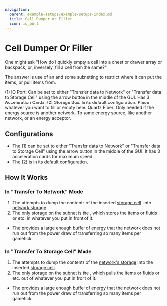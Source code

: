 ```yaml
---
navigation:
  parent: example-setups/example-setups-index.md
  title: Cell Dumper or Filler
  icon: io_port
---
```


# Cell Dumper Or Filler

One might ask "How do I quickly empty a cell into a chest or drawer array or backpack, or, inversely, fill a cell from the same?"

The answer is use of an <ItemLink id="io_port" /> and some subnetting to restrict where it can put the items, or pull items from.

<GameScene zoom="6" interactive={true}>
  <ImportStructure src="../assets/assemblies/cell_dumper_filler.snbt" />

<BoxAnnotation color="#dddddd" min="1 1 0" max="2 2 1">
        (1) IO Port: Can be set to either "Transfer data to Network" or "Transfer data to Storage Cell" using the arrow button
        in the middle of the GUI. Has 3 Acceleration Cards.
        <ItemImage id="speed_card" scale="2" />
  </BoxAnnotation>

<BoxAnnotation color="#dddddd" min="0 0.7 0" max="1 1 1">
        (2) Storage Bus: In its default configuration.
  </BoxAnnotation>

<BoxAnnotation color="#33dd33" min="0 1 0" max="1 2 1">
        Place whatever you want to fill or empty here.
  </BoxAnnotation>

<BoxAnnotation color="#dddddd" min="2 0.35 0.35" max="2.3 0.65 0.65">
        Quartz Fiber: Only needed if the energy source is another network.
  </BoxAnnotation>

<DiamondAnnotation pos="3 0.5 0.5" color="#00ff00">
        To some energy source, like another network, or an energy acceptor.
    </DiamondAnnotation>

  <IsometricCamera yaw="195" pitch="30" />
</GameScene>

## Configurations

* The <ItemLink id="io_port" /> (1) can be set to either "Transfer data to Network" or "Transfer data to Storage Cell" using the arrow button
  in the middle of the GUI. It has 3 acceleration cards for maximum speed.
* The <ItemLink id="storage_bus" /> (2) is in its default configuration.

## How It Works

### In "Transfer To Network" Mode

1. The <ItemLink id="io_port" /> attempts to dump the contents of the inserted [storage cell](../items-blocks-machines/storage_cells.md).
    into [network storage](../ae2-mechanics/import-export-storage.md).
2. The only storage on the subnet is the <ItemLink id="storage_bus" />, which stores the items or fluids or etc. in whatever
    you put in front of it.
* The <ItemLink id="energy_cell" /> provides a large enough buffer of [energy](../ae2-mechanics/energy.md) that the network does
    not run out from the power draw of transferring so many items per gametick.

### In "Transfer To Storage Cell" Mode

1. The <ItemLink id="io_port" /> attempts to dump the contents of the [network's storage](../ae2-mechanics/import-export-storage.md)
   into the inserted [storage cell](../items-blocks-machines/storage_cells.md).
2. The only storage on the subnet is the <ItemLink id="storage_bus" />, which pulls the items or fluids or etc. out of whatever
   you put in front of it.
* The <ItemLink id="energy_cell" /> provides a large enough buffer of [energy](../ae2-mechanics/energy.md) that the network does
  not run out from the power draw of transferring so many items per gametick.
